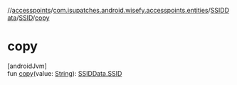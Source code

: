 //[accesspoints](../../../../index.md)/[com.isupatches.android.wisefy.accesspoints.entities](../../index.md)/[SSIDData](../index.md)/[SSID](index.md)/[copy](copy.md)

# copy

[androidJvm]\
fun [copy](copy.md)(value: [String](https://kotlinlang.org/api/latest/jvm/stdlib/kotlin/-string/index.html)): [SSIDData.SSID](index.md)
